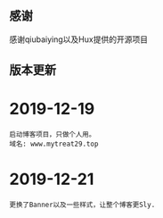 ## 感谢

感谢qiubaiying以及Hux提供的开源项目



## 版本更新
# 2019-12-19
	启动博客项目，只做个人用。
	域名: www.mytreat29.top

# 2019-12-21
	更换了Banner以及一些样式，让整个博客更Sly.

